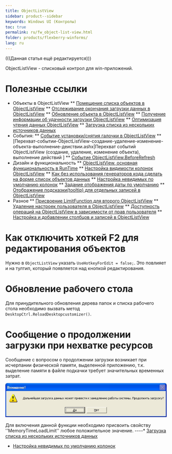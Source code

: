```yaml
---
title: ObjectListView
sidebar: product--sidebar
keywords: Windows UI (Контролы)
toc: true
permalink: ru/fw_object-list-view.html
folder: products/flexberry-winforms/
lang: ru
---
```


(((Данная статья ещё редактируется)))

ObjectListView - списковый контрол для win-приложений.

# Полезные ссылки
* Объекты в ObjectListView
** [Помещение списка объектов в ObjectListView](put-list-objects-in--object-list-view.html)
** [Отслеживание окончания загрузки данных в ObjectListView](end-load-data-in--object-list-view.html)
** [Обновление объекта в ObjectListView](updating-object-in--o-l-v.html)
** [Получение информации об удачности загрузки ОbjectListView](after-fill-data-event-args.html)
** [Оптимизация чтения данных ObjectListView](object-list-view-optimization.html)
** [Загрузка списка из нескольких источников данных](прикладные-системы_Загрузка-списка-из-нескольких-источников.html)
* События:
** [Событие установки/снятия галочки в ObjectListView](event-installing-removing-a-check-in--object-list-view.html)
** [Перехват-событии-ObjectListView-создание-удаление-изменение-объекта-выполнение-деиствии.ashx|Перехват событий ObjectListView (создание, удаление, изменение объекта), выполнение действий ] 
** [Событие ObjectListView.BeforeRefresh](object-list-view_Before-refresh.html)
* Дизайн и функциональность
** [ObjectListView, основная функциональность в RunTime](object-list-view-basic-functionality-in--run-time.html)
** [Настройка видимости колонок ObjectListView](object-list-view-column-visibility-customization.html)
** [Как без использования генераторов кода сделать на форме список объектов данных](make-a-list-of-data-objects-without-generators.html)
** [Настройка невидимых по умолчанию колонок](прикладные-системы_Настроика-невидимых-по-умолчанию-колонок-использование-атрибута--default-visible.html)
** [Задание отображения даты по умолчанию](Формат-отображения-даты-по-умолчанию.html)
** [Отображение подсказки(tooltip) для отдельных записей в ObjectListView ](object-list-view-tool-tip.html)
* Разное
** [Присвоение LimitFunction для второго ObjectListView](assigning--limit-function-second--object-list-view.html)
** [Удаление настроек пользователя в ObjectListView](delete-columns-settings-object-list-view.html)
** [Доступность операций на ObjectListView в зависимости от прав пользователя](object-list-view-rights.html)
** [Настройка и добавлении столбцов и записей в ObjectListView](object-list-view-in--desktop-ctrl.html)

# Как отключить хоткей F2 для редактирования объектов
Нужно в `ObjectListView` указать `UseHotkeyForEdit = false;`. Это повлияет и на тултип, который появляется над кнопкой редактирования.

# Обновление рабочего стола
Для принудительного обновления дерева папок и списка рабочего стола необходимо вызвать метод `DesktopCtrl.ReloadDesktopcustomizer()`.

# Сообщение о продолжении загрузки при нехватке ресурсов
Сообщение с вопросом о продолжении загрузки возникает при исчерпании физической памяти, выделенной приложению, т.к. выделение памяти в файле подкачки требует значительных временных затрат.



![](/images/pages/img/page/ObjectListView/LoadQuestion.jpg)



Для включения данной функции необходимо присвоить свойству ''MemoryTimeLoadLimit'' любое положительное значение.
----* [Загрузка списка из нескольких источников данных](прикладные-системы_Загрузка-списка-из-нескольких-источников.html)
* [Настройка невидимых по умолчанию колонок](прикладные-системы_Настроика-невидимых-по-умолчанию-колонок-использование-атрибута--default-visible.html)